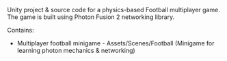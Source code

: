 Unity project & source code for a physics-based Football multiplayer game. The game is built using Photon Fusion 2 networking library.

Contains:
- Multiplayer football minigame - Assets/Scenes/Football
(Minigame for learning photon mechanics & networking)
